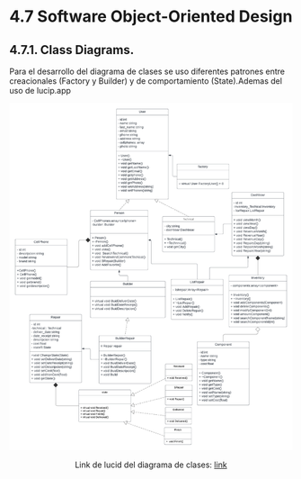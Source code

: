 # 4.7 Software Object-Oriented Design
## 4.7.1. Class Diagrams.
Para el desarrollo del diagrama de clases se uso diferentes patrones entre creacionales (Factory y Builder) y de comportamiento (State).Ademas del uso de lucip.app

![imagen](img/Blank%20diagram.png)
<center>

Link de lucid del diagrama de clases: [link](https://lucid.app/lucidchart/667477fb-235b-4eb3-9565-e1784ea10efa/edit?viewport_loc=-1946%2C-1960%2C5713%2C2716%2C0_0&invitationId=inv_a6dd4c01-7a29-4da7-8688-209bb0e06f14)

</center>
